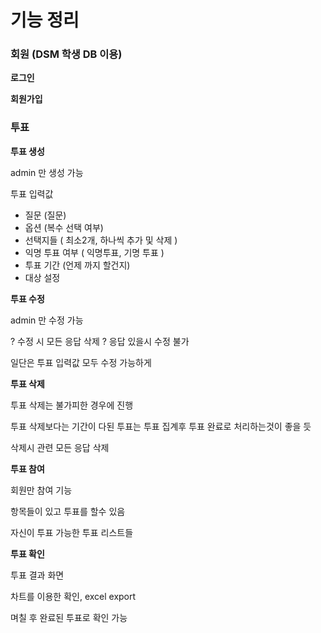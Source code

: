 # 기능 정리

### 회원 (DSM 학생 DB 이용)

**로그인**



**회원가입**



### 투표

**투표 생성**

admin 만 생성 가능

투표 입력값

* 질문 (질문)
* 옵션 (복수 선택 여부)
* 선택지들 ( 최소2개, 하나씩 추가 및 삭제 )
* 익명 투표 여부 ( 익명투표, 기명 투표 )
* 투표 기간 (언제 까지 할건지)
* 대상 설정



**투표 수정**

admin 만 수정 가능

? 수정 시 모든 응답 삭제 ? 응답 있을시 수정 불가

일단은 투표 입력값 모두 수정 가능하게 



**투표 삭제**

투표 삭제는 불가피한 경우에 진행

투표 삭제보다는 기간이 다된 투표는 투표 집계후 투표 완료로 처리하는것이 좋을 듯

삭제시 관련 모든 응답 삭제



**투표 참여**

회원만 참여 기능

항목들이 있고 투표를 할수 있음

자신이 투표 가능한 투표 리스트들 



**투표 확인**

투표 결과 화면

차트를 이용한 확인, excel export

며칠 후 완료된 투표로 확인 가능